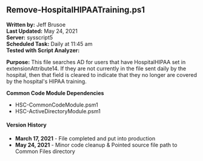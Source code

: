 ## Remove-HospitalHIPAATraining.ps1

**Written by:** Jeff Brusoe<br>
**Last Updated:** May 24, 2021<br>
**Server:** sysscript5<br>
**Scheduled Task:** Daily at 11:45 am<br>
**Tested with Script Analyzer:**

**Purpose:** This file searches AD for users that have HospitalHIPAA set in extensionAttribute14. If they are not currently in the file sent daily by the hospital, then that field is cleared to indicate that they no longer are covered by the hospital's HIPAA training. 

**Common Code Module Dependencies**<br>
* HSC-CommonCodeModule.psm1
* HSC-ActiveDirectoryModule.psm1

#### Version History
* **March 17, 2021** - File completed and put into production
* **May 24, 2021** - Minor code cleanup & Pointed source file path to Common Files directory
